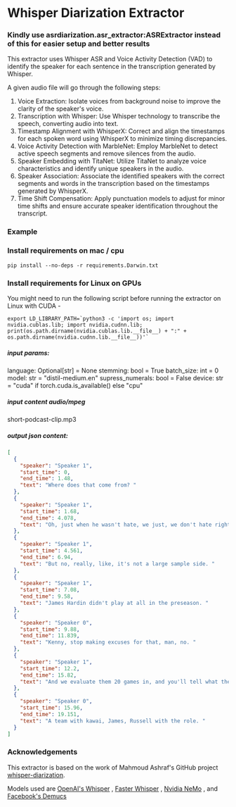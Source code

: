 # Whisper Diarization Extractor

### Kindly use asrdiarization.asr_extractor:ASRExtractor instead of this for easier setup and better results

This extractor uses Whisper ASR and Voice Activity Detection (VAD) to identify the speaker for each sentence in the transcription generated by Whisper.

A given audio file will go through the following steps:

1. Voice Extraction: Isolate voices from background noise to improve the clarity of the speaker's voice.
2. Transcription with Whisper: Use Whisper technology to transcribe the speech, converting audio into text.
3. Timestamp Alignment with WhisperX: Correct and align the timestamps for each spoken word using WhisperX to minimize timing discrepancies.
4. Voice Activity Detection with MarbleNet: Employ MarbleNet to detect active speech segments and remove silences from the audio.
5. Speaker Embedding with TitaNet: Utilize TitaNet to analyze voice characteristics and identify unique speakers in the audio.
6. Speaker Association: Associate the identified speakers with the correct segments and words in the transcription based on the timestamps generated by WhisperX.
7. Time Shift Compensation: Apply punctuation models to adjust for minor time shifts and ensure accurate speaker identification throughout the transcript.

### Example

### Install requirements on mac / cpu
```pip install --no-deps -r requirements.Darwin.txt```

### Install requirements for Linux on GPUs
You might need to run the following script before running the extractor on Linux with CUDA - 
```
export LD_LIBRARY_PATH=`python3 -c 'import os; import nvidia.cublas.lib; import nvidia.cudnn.lib; print(os.path.dirname(nvidia.cublas.lib.__file__) + ":" + os.path.dirname(nvidia.cudnn.lib.__file__))'`
```

##### input params:
 language: Optional[str] = None
 stemming: bool = True
 batch_size: int = 0
 model: str = "distil-medium.en"
 supress_numerals: bool = False
 device: str = "cuda" if torch.cuda.is_available() else "cpu"

##### input content audio/mpeg
short-podcast-clip.mp3

##### output json content:
```json
[
  {
    "speaker": "Speaker 1",
    "start_time": 0,
    "end_time": 1.48,
    "text": "Where does that come from? "
  },
  {
    "speaker": "Speaker 1",
    "start_time": 1.68,
    "end_time": 4.078,
    "text": "Oh, just when he wasn't hate, we just, we don't hate right now. "
  },
  {
    "speaker": "Speaker 1",
    "start_time": 4.561,
    "end_time": 6.94,
    "text": "But no, really, like, it's not a large sample side. "
  },
  {
    "speaker": "Speaker 1",
    "start_time": 7.08,
    "end_time": 9.58,
    "text": "James Hardin didn't play at all in the preseason. "
  },
  {
    "speaker": "Speaker 0",
    "start_time": 9.88,
    "end_time": 11.839,
    "text": "Kenny, stop making excuses for that, man, no. "
  },
  {
    "speaker": "Speaker 1",
    "start_time": 12.2,
    "end_time": 15.82,
    "text": "And we evaluate them 20 games in, and you'll tell what they are. "
  },
  {
    "speaker": "Speaker 0",
    "start_time": 15.96,
    "end_time": 19.151,
    "text": "A team with kawai, James, Russell with the role. "
  }
]
```


### Acknowledgements
This extractor is based on the work of Mahmoud Ashraf's GitHub project [whisper-diarization](https://github.com/MahmoudAshraf97/whisper-diarization). 

Models used are [OpenAI's Whisper](https://github.com/openai/whisper) , [Faster Whisper](https://github.com/guillaumekln/faster-whisper) , [Nvidia NeMo](https://github.com/NVIDIA/NeMo) , and [Facebook's Demucs](https://github.com/facebookresearch/demucs)
